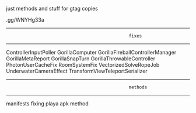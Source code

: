 just methods and stuff for gtag copies

.gg/WNYHg33a

------------------------------------------------------------------------------------------------------------------------------------------
                                                   fixes
------------------------------------------------------------------------------------------------------------------------------------------
ControllerInputPoller
GorillaComputer
GorillaFireballControllerManager
GorillaMetaReport
GorillaSnapTurn
GorillaThrowableController
PhotonUserCacheFix
RoomSystemFix
VectorizedSolveRopeJob
UnderwaterCameraEffect
TransformViewTeleportSerializer

------------------------------------------------------------------------------------------------------------------------------------------
                                                   methods
------------------------------------------------------------------------------------------------------------------------------------------

manifests
fixing playa
apk method

